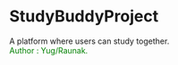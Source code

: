 # StudyBuddyProject
A platform where users can study together. <br />
<span style="color:green">Author : Yug/Raunak. </span>
